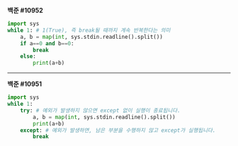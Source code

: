 __백준 #10952__

```python
import sys
while 1: # 1(True), 즉 break될 때까지 계속 반복한다는 의미
    a, b = map(int, sys.stdin.readline().split())
    if a==0 and b==0:
        break
    else:
        print(a+b)
```

---------------------

__백준 #10951__

```python
import sys
while 1:
    try: # 예외가 발생하지 않으면 except 없이 실행이 종료됩니다.
        a, b = map(int, sys.stdin.readline().split())
        print(a+b)
    except: # 예외가 발생하면, 남은 부분을 수행하지 않고 except가 실행됩니다.
        break
```

